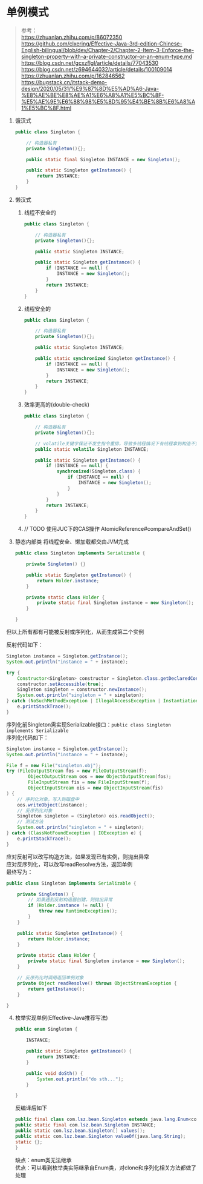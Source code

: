 # 单例模式
> 参考：  
https://zhuanlan.zhihu.com/p/86072350  
https://github.com/clxering/Effective-Java-3rd-edition-Chinese-English-bilingual/blob/dev/Chapter-2/Chapter-2-Item-3-Enforce-the-singleton-property-with-a-private-constructor-or-an-enum-type.md  
https://blog.csdn.net/gcxzflgl/article/details/77043530  
https://blog.csdn.net/z694644032/article/details/100109014  
https://zhuanlan.zhihu.com/p/162846562  
https://bugstack.cn/itstack-demo-design/2020/05/31/%E9%87%8D%E5%AD%A6-Java-%E8%AE%BE%E8%AE%A1%E6%A8%A1%E5%BC%8F-%E5%AE%9E%E6%88%98%E5%8D%95%E4%BE%8B%E6%A8%A1%E5%BC%8F.html  


1. 饿汉式

    ```java
    public class Singleton {

        // 构造器私有
        private Singleton(){};

        public static final Singleton INSTANCE = new Singleton();

        public static Singleton getInstance() {
            return INSTANCE;
        }
    }
    ```

2. 懒汉式

    1. 线程不安全的
    
        ```java
        public class Singleton {

            // 构造器私有
            private Singleton(){};

            public static Singleton INSTANCE;

            public static Singleton getInstance() {
                if (INSTANCE == null) {
                    INSTANCE = new Singleton();
                }
                return INSTANCE;
            }
        }
        ```
    
    2. 线程安全的

        ```java
        public class Singleton {

            // 构造器私有
            private Singleton(){};

            public static Singleton INSTANCE;

            public static synchronized Singleton getInstance() {
                if (INSTANCE == null) {
                    INSTANCE = new Singleton();
                }
                return INSTANCE;
            }
        }
        ```
        
    3. 效率更高的(double-check)
    
        ```java
        public class Singleton {
        
            // 构造器私有
            private Singleton(){};
        
            // volatile关键字保证不发生指令重排，导致多线程情况下有线程拿到构造不完全的实例（未验证此种情况）
            public static volatile Singleton INSTANCE;
        
            public static Singleton getInstance() {
                if (INSTANCE == null) {
                    synchronized(Singleton.class) {
                        if (INSTANCE == null) {
                            INSTANCE = new Singleton();
                        }
                    }
                }
                return INSTANCE;
            }
        }
        ```
    
    4. // TODO 使用JUC下的CAS操作 AtomicReference#compareAndSet()

3. 静态内部类
    将线程安全、懒加载都交由JVM完成
    ```java
    public class Singleton implements Serializable {

        private Singleton() {}

        public static Singleton getInstance() {
            return Holder.instance;
        }

        private static class Holder {
            private static final Singleton instance = new Singleton();
        }

    }
    ```

但以上所有都有可能被反射或序列化，从而生成第二个实例  

反射代码如下：
```java
Singleton instance = Singleton.getInstance();
System.out.println("instance = " + instance);

try {
    Constructor<Singleton> constructor = Singleton.class.getDeclaredConstructor();
    constructor.setAccessible(true);
    Singleton singleton = constructor.newInstance();
    System.out.println("singleton = " + singleton);
} catch (NoSuchMethodException | IllegalAccessException | InstantiationException | InvocationTargetException e) {
    e.printStackTrace();
}
```

序列化前Singleton需实现Serializable接口：`public class Singleton implements Serializable`  
序列化代码如下：
```java
Singleton instance = Singleton.getInstance();
System.out.println("instance = " + instance);

File f = new File("singleton.obj");
try (FileOutputStream fos = new FileOutputStream(f);
        ObjectOutputStream oos = new ObjectOutputStream(fos);
        FileInputStream fis = new FileInputStream(f);
        ObjectInputStream ois = new ObjectInputStream(fis)
) {
    // 序列化对象，写入到磁盘中
    oos.writeObject(instance);
    // 反序列化对象
    Singleton singleton = (Singleton) ois.readObject();
    // 测试方法
    System.out.println("singleton = " + singleton);
} catch (ClassNotFoundException | IOException e) {
    e.printStackTrace();
}
```

应对反射可以改写构造方法，如果发现已有实例，则抛出异常  
应对反序列化，可以改写readResolve方法，返回单例  
最终写为：
```java
public class Singleton implements Serializable {

    private Singleton() {
        // 如果遇到反射构造器创建，则抛出异常
        if (Holder.instance != null) {
            throw new RuntimeException();
        }
    }

    public static Singleton getInstance() {
        return Holder.instance;
    }

    private static class Holder {
        private static final Singleton instance = new Singleton();
    }

    // 反序列化时调用返回单例对象
    private Object readResolve() throws ObjectStreamException {
        return getInstance();
    }

}
```


4. 枚举实现单例(Effective-Java推荐写法)
    ```java
    public enum Singleton {

        INSTANCE;

        public static Singleton getInstance() {
            return INSTANCE;
        }

        public void doSth() {
            System.out.println("do sth...");
        }

    }
    ```
    反编译后如下
    ```java
    public final class com.lsz.bean.Singleton extends java.lang.Enum<com.lsz.bean.Singleton> {
    public static final com.lsz.bean.Singleton INSTANCE;
    public static com.lsz.bean.Singleton[] values();
    public static com.lsz.bean.Singleton valueOf(java.lang.String);
    static {};
    }
    ```
    缺点：enum类无法继承  
    优点：可以看到枚举类实际继承自Enum类，对clone和序列化相关方法都做了处理
